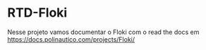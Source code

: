 # RTD-Floki
Nesse projeto vamos documentar o Floki com o read the docs em https://docs.polinautico.com/projects/Floki/

